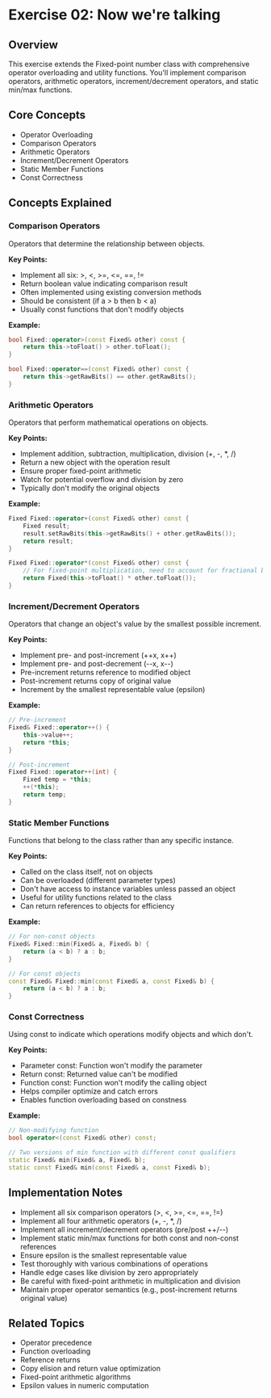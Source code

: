 # Exercise 02: Now we're talking

## Overview
This exercise extends the Fixed-point number class with comprehensive operator overloading and utility functions. You'll implement comparison operators, arithmetic operators, increment/decrement operators, and static min/max functions.

## Core Concepts
- Operator Overloading
- Comparison Operators
- Arithmetic Operators
- Increment/Decrement Operators
- Static Member Functions
- Const Correctness

## Concepts Explained

### Comparison Operators
Operators that determine the relationship between objects.

**Key Points:**
- Implement all six: >, <, >=, <=, ==, !=
- Return boolean value indicating comparison result
- Often implemented using existing conversion methods
- Should be consistent (if a > b then b < a)
- Usually const functions that don't modify objects

**Example:**
```cpp
bool Fixed::operator>(const Fixed& other) const {
    return this->toFloat() > other.toFloat();
}

bool Fixed::operator==(const Fixed& other) const {
    return this->getRawBits() == other.getRawBits();
}
```

### Arithmetic Operators
Operators that perform mathematical operations on objects.

**Key Points:**
- Implement addition, subtraction, multiplication, division (+, -, *, /)
- Return a new object with the operation result
- Ensure proper fixed-point arithmetic
- Watch for potential overflow and division by zero
- Typically don't modify the original objects

**Example:**
```cpp
Fixed Fixed::operator+(const Fixed& other) const {
    Fixed result;
    result.setRawBits(this->getRawBits() + other.getRawBits());
    return result;
}

Fixed Fixed::operator*(const Fixed& other) const {
    // For fixed-point multiplication, need to account for fractional bits
    return Fixed(this->toFloat() * other.toFloat());
}
```

### Increment/Decrement Operators
Operators that change an object's value by the smallest possible increment.

**Key Points:**
- Implement pre- and post-increment (++x, x++)
- Implement pre- and post-decrement (--x, x--)
- Pre-increment returns reference to modified object
- Post-increment returns copy of original value
- Increment by the smallest representable value (epsilon)

**Example:**
```cpp
// Pre-increment
Fixed& Fixed::operator++() {
    this->value++;
    return *this;
}

// Post-increment
Fixed Fixed::operator++(int) {
    Fixed temp = *this;
    ++(*this);
    return temp;
}
```

### Static Member Functions
Functions that belong to the class rather than any specific instance.

**Key Points:**
- Called on the class itself, not on objects
- Can be overloaded (different parameter types)
- Don't have access to instance variables unless passed an object
- Useful for utility functions related to the class
- Can return references to objects for efficiency

**Example:**
```cpp
// For non-const objects
Fixed& Fixed::min(Fixed& a, Fixed& b) {
    return (a < b) ? a : b;
}

// For const objects
const Fixed& Fixed::min(const Fixed& a, const Fixed& b) {
    return (a < b) ? a : b;
}
```

### Const Correctness
Using const to indicate which operations modify objects and which don't.

**Key Points:**
- Parameter const: Function won't modify the parameter
- Return const: Returned value can't be modified
- Function const: Function won't modify the calling object
- Helps compiler optimize and catch errors
- Enables function overloading based on constness

**Example:**
```cpp
// Non-modifying function
bool operator<(const Fixed& other) const;

// Two versions of min function with different const qualifiers
static Fixed& min(Fixed& a, Fixed& b);
static const Fixed& min(const Fixed& a, const Fixed& b);
```

## Implementation Notes
- Implement all six comparison operators (>, <, >=, <=, ==, !=)
- Implement all four arithmetic operators (+, -, *, /)
- Implement all increment/decrement operators (pre/post ++/--)
- Implement static min/max functions for both const and non-const references
- Ensure epsilon is the smallest representable value
- Test thoroughly with various combinations of operations
- Handle edge cases like division by zero appropriately
- Be careful with fixed-point arithmetic in multiplication and division
- Maintain proper operator semantics (e.g., post-increment returns original value)

## Related Topics
- Operator precedence
- Function overloading
- Reference returns
- Copy elision and return value optimization
- Fixed-point arithmetic algorithms
- Epsilon values in numeric computation